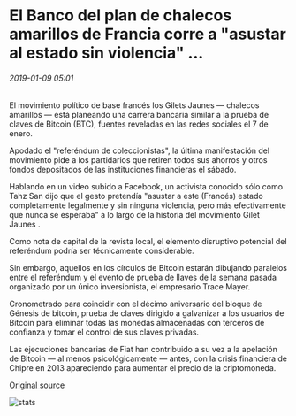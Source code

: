 # El Banco del plan de chalecos amarillos de Francia corre a "asustar al estado sin violencia" ...

###### 2019-01-09 05:01

El movimiento político de base francés los Gilets Jaunes — chalecos amarillos — está planeando una carrera bancaria similar a la prueba de claves de Bitcoin (BTC), fuentes reveladas en las redes sociales el 7 de enero.

Apodado el "referéndum de coleccionistas", la última manifestación del movimiento pide a los partidarios que retiren todos sus ahorros y otros fondos depositados de las instituciones financieras el sábado.

Hablando en un video subido a Facebook, un activista conocido sólo como Tahz San dijo que el gesto pretendía "asustar a este (Francés) estado completamente legalmente y sin ninguna violencia, pero más efectivamente que nunca se esperaba" a lo largo de la historia del movimiento Gilet Jaunes .

Como nota de capital de la revista local, el elemento disruptivo potencial del referéndum podría ser técnicamente considerable.

Sin embargo, aquellos en los círculos de Bitcoin estarán dibujando paralelos entre el referéndum y el evento de prueba de llaves de la semana pasada organizado por un único inversionista, el empresario Trace Mayer.

Cronometrado para coincidir con el décimo aniversario del bloque de Génesis de bitcoin, prueba de claves dirigido a galvanizar a los usuarios de Bitcoin para eliminar todas las monedas almacenadas con terceros de confianza y tomar el control de sus claves privadas.

Las ejecuciones bancarias de Fiat han contribuido a su vez a la apelación de Bitcoin — al menos psicológicamente — antes, con la crisis financiera de Chipre en 2013 apareciendo para aumentar el precio de la criptomoneda.

[Original source](https://cointelegraph.com/news/frances-yellow-vests-plan-bank-run-to-scare-state-without-violence)

![stats](https://c.statcounter.com/11760860/0/a89fa40b/1/ "stats")
